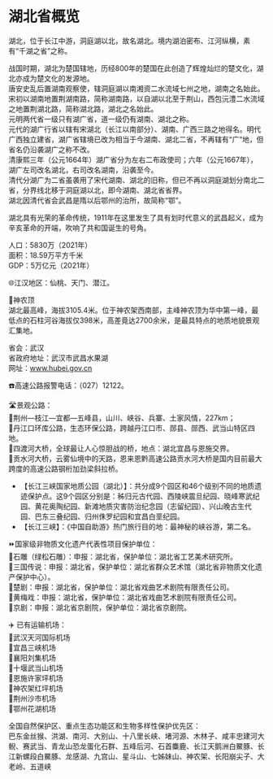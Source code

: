 # 湖北省概览  

湖北，位于长江中游，洞庭湖以北，故名湖北。境内湖泊密布、江河纵横，素有“千湖之省”之称。  

战国时期，湖北为楚国辖地，历经800年的楚国在此创造了辉煌灿烂的楚文化，湖北亦成为楚文化的发源地。  
唐安史乱后置湖南观察使，辖洞庭湖以南湘资二水流域七州之地，湖南之名始此。宋初以湖南地置荆湖南路，简称湖南路，以自湖以北至于荆山，西包沅澧二水流域之地置荆湖北路，简称湖北路，湖北之名始此。  
元明两代省一级只有湖广省，道一级仍有湖南、湖北之称。  
元代的湖广行省以辖有宋湖北（长江以南部分）、湖南、广西三路之地得名。明代广西独立建省，湖广省辖境已改为相当于今湖南、湖北二省，不再辖有“广”地，但省名仍沿袭湖广之称不改。  
清康熙三年（公元1664年）湖广省分为左右二布政使司；六年（公元1667年），湖广左司改名湖北，右司改名湖南，沿袭至今。  
清代分湖广为二省虽袭用了宋代湖南、湖北的旧称，但已不再以洞庭湖划分南北二省，分界线北移于洞庭湖以北，即今湖南、湖北省省界。  
湖北因清代省会武昌是隋以后鄂州的治所，故简称“鄂”。  

湖北具有光荣的革命传统，1911年在这里发生了具有划时代意义的武昌起义，成为辛亥革命的开端，吹响了共和国诞生的号角。  

人口：5830万（2021年）  
面积：18.59万平方千米  
GDP：5万亿元（2021年）  

🌐江汉地区：仙桃、天门、潜江。  

🌋神农顶  
湖北最高峰，海拔3105.4米。位于神农架西南部，主峰神农顶为华中第一峰，最低点的石柱河谷海拔仅398米，高差竟达2700余米，是最具特点的地质地貌景观汇集地。  

省会：武汉  
省政府地址：武汉市武昌水果湖  
网址：<a href="http://www.hubei.gov.cn" target="_blank">www.hubei.gov.cn</a>  

☎️高速公路报警电话：（027）12122。  

🛣️景观公路：  
🔸荆州—枝江—宜都—五峰县，山川、峡谷、兵寨、土家风情，227km；  
🔸丹江口环库公路，生态环保公路，跨越丹江口市、郧县、郧西、武当山特区四地。  
🔸四渡河大桥，全球最让人心惊胆战的桥，地点：湖北宜昌与恩施交界。  
🔸贡水河大桥，云雾仙境中的天路，恩来恩黔高速公路贡水河大桥是国内目前最大跨度的高速公路钢桁加劲梁斜拉桥。  

* 【长江三峡国家地质公园（湖北）】：共分成9个园区和46个级别不同的地质遗迹保护点。这9个园区分别是：秭归元古代园、西陵峡震旦纪园、晓峰寒武纪园、黄花奥陶纪园、新滩地质灾害防治纪念园（志留纪园）、兴山晚古生代园、巴东三叠纪园、归州侏罗纪园和宜昌白垩纪园。  
* 【长江三峡】：《中国自助游》热门旅行目的地：最神秘的峡谷游，第二名。  

⏩国家级非物质文化遗产代表性项目保护单位：  
🔸石雕（绿松石雕）：申报：湖北省，保护单位：湖北省工艺美术研究所。  
🔸三国传说：申报：湖北省，保护单位：湖北省群众艺术馆（湖北省非物质文化遗产保护中心）。  
🔸楚剧：申报：湖北省，保护单位：湖北省戏曲艺术剧院有限责任公司。  
🔸黄梅戏：申报：湖北省，保护单位：湖北省戏曲艺术剧院有限责任公司。  
🔸京剧：申报：湖北省京剧院，保护单位：湖北省京剧院。  

✈️ 已有运输机场：  
🔸武汉天河国际机场  
🔸宜昌三峡机场  
🔸襄阳刘集机场  
🔸十堰武当山机场  
🔸恩施许家坪机场  
🔸神农架红坪机场  
🔸荆州沙市机场  
🔸鄂州花湖机场  

全国自然保护区、重点生态功能区和生物多样性保护优先区：  
巴东金丝猴、洪湖、南河、大别山、十八里长峡、堵河源、木林子、咸丰忠建河大鲵、赛武当、青龙山恐龙蛋化石群、五峰后河、石首麋鹿、长江天鹅洲白鱀豚、长江新螺段白鱀豚、龙感湖、九宫山、星斗山、七姊妹山、神农架、长阳崩尖子、大老岭、五道峡  
